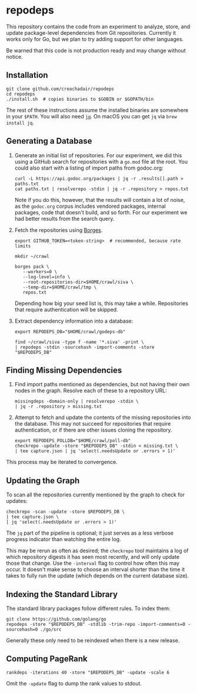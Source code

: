 # repodeps

This repository contains the code from an experiment to analyze, store, and
update package-level dependencies from Git repositories. Currently it works
only for Go, but we plan to try adding support for other languages.

Be warned that this code is not production ready and may change without notice.


## Installation

```shell
git clone github.com/creachadair/repodeps
cd repodeps
./install.sh  # copies binaries to $GOBIN or $GOPATH/bin
```

The rest of these instructions assume the installed binaries are somewhere in
your `$PATH`. You will also need [`jq`](https://stedolan.github.io/jq/).  On
macOS you can get `jq` via `brew install jq`.


## Generating a Database

1. Generate an initial list of repositories. For our experiment, we did this
   using a GitHub search for repositories with a `go.mod` file at the root.
   You could also start with a listing of import paths from godoc.org:

   ```shell
   curl -L https://api.godoc.org/packages | jq -r .results[].path > paths.txt
   cat paths.txt | resolverepo -stdin | jq -r .repository > repos.txt
   ```

   Note if you do this, however, that the results will contain a lot of noise,
   as the `godoc.org` corpus includes vendored packages, internal packages,
   code that doesn't build, and so forth. For our experiment we had better
   results from the search query.


2. Fetch the repositories using [Borges](https://github.com/src-d/borges).

   ```shell
   export GITHUB_TOKEN=<token-string>  # recommended, because rate limits

   mkdir ~/crawl

   borges pack \
      --workers=0 \
      --log-level=info \
      --root-repositories-dir=$HOME/crawl/siva \
      --temp-dir=$HOME/crawl/tmp \
      repos.txt
   ```

   Depending how big your seed list is, this may take a while. Repositories
   that require authentication will be skipped.


3. Extract dependency information into a database:

   ```shell
   export REPODEPS_DB="$HOME/crawl/godeps-db"

   find ~/crawl/siva -type f -name '*.siva' -print \
   | repodeps -stdin -sourcehash -import-comments -store "$REPODEPS_DB"
   ```


## Finding Missing Dependencies

1. Find import paths mentioned as dependencies, but not having their own nodes
   in the graph. Resolve each of these to a repository URL:

   ```shell
   missingdeps -domain-only | resolverepo -stdin \
   | jq -r .repository > missing.txt
   ```

2. Attempt to fetch and update the contents of the missing repositories into
   the database. This may not succeed for repositories that require
   authentication, or if there are other issues cloning the repository.

   ```shell
   export REPODEPS_POLLDB="$HOME/crawl/poll-db"
   checkrepo -update -store "$REPODEPS_DB" -stdin < missing.txt \
   | tee capture.json | jq 'select(.needsUpdate or .errors > 1)'
   ```

This process may be iterated to convergence.


## Updating the Graph

To scan all the repositories currently mentioned by the graph to check for
updates:

```shell
checkrepo -scan -update -store $REPODEPS_DB \
| tee capture.json \
| jq 'select(.needsUpdate or .errors > 1)'
```

The `jq` part of the pipeline is optional; it just serves as a less verbose
progress indicator than watching the entire log.

This may be rerun as often as desired; the `checkrepo` tool maintains a log of
which repository digests it has seen most recently, and will only update those
that change. Use the `-interval` flag to control how often this may occur.  It
doesn't make sense to choose an interval shorter than the time it takes to
fully run the update (which depends on the current database size).


## Indexing the Standard Library

The standard library packages follow different rules. To index them:

```shell
git clone https://github.com/golang/go
repodeps -store "$REPODEPS_DB" -stdlib -trim-repo -import-comments=0 -sourcehash=0 ./go/src
```

Generally these only need to be reindexed when there is a new release.


## Computing PageRank

```shell
rankdeps -iterations 40 -store "$REPODEPS_DB" -update -scale 6
```

Omit the `-update` flag to dump the rank values to stdout.
